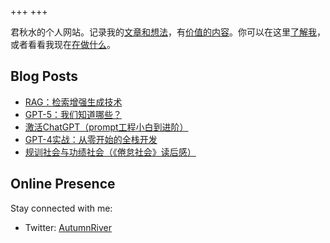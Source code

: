 +++
+++


君秋水的个人网站。记录我的[文章和想法](./blog)，有[价值的内容](./achieve)。你可以在这里[了解我](./about)，或者看看我现在[在做什么](./now)。

## Blog Posts

- [RAG：检索增强生成技术](./blog/2024-11-3-rag/)
- [GPT-5：我们知道哪些？](./blog/gpt5-news/)
- [激活ChatGPT（prompt工程小白到进阶）](./blog/ji-huo-chatgpt-promptgong-cheng-xiao-bai-dao-jin-jie/)
- [GPT-4实战：从零开始的全栈开发](./blog/gpt-4shi-zhan-cong-ling-kai-shi-de-quan-zhan-kai-fa/)
- [规训社会与功绩社会（《倦怠社会》读后感）](./blog/gui-xun-she-hui-yu-gong-ji-she-hui-juan-dai-she-hui-du-hou-gan/)

## Online Presence

Stay connected with me:

- Twitter: [AutumnRiver](https://twitter.com/jordenAAA)


